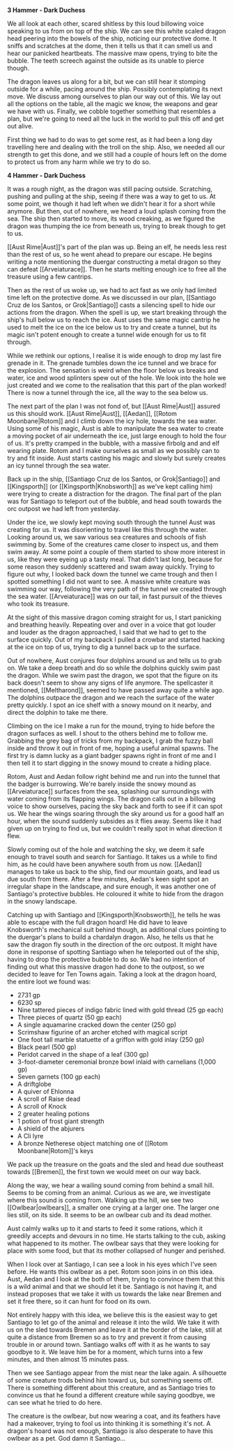 **3 Hammer - Dark Duchess**

We all look at each other, scared shitless by this loud billowing voice speaking to us from on top of the ship. We can see this white scaled dragon head peering into the bowels of the ship, noticing our protective dome. It sniffs and scratches at the dome, then it tells us that it can smell us and hear our panicked heartbeats. The massive maw opens, trying to bite the bubble. The teeth screech against the outside as its unable to pierce though.

The dragon leaves us along for a bit, but we can still hear it stomping outside for a while, pacing around the ship. Possibly contemplating its next move. We discuss among ourselves to plan our way out of this. We lay out all the options on the table, all the magic we know, the weapons and gear we have with us. Finally, we cobble together something that resembles a plan, but we're going to need all the luck in the world to pull this off and get out alive.

First thing we had to do was to get some rest, as it had been a long day travelling here and dealing with the troll on the ship. Also, we needed all our strength to get this done, and we still had a couple of hours left on the dome to protect us from any harm while we try to do so.

**4 Hammer - Dark Duchess**

It was a rough night, as the dragon was still pacing outside. Scratching, pushing and pulling at the ship, seeing if there was a way to get to us. At some point, we though it had left when we didn't hear it for a short while anymore. But then, out of nowhere, we heard a loud splash coming from the sea. The ship then started to move, its wood creaking, as we figured the dragon was thumping the ice from beneath us, trying to break though to get to us.

[[Aust Rime|Aust]]'s part of the plan was up. Being an elf, he needs less rest than the rest of us, so he went ahead to prepare our escape. He begins writing a note mentioning the duergar constructing a metal dragon so they can defeat [[Arveiaturace]]. Then he starts melting enough ice to free all the treasure using a few cantrips.

Then as the rest of us woke up, we had to act fast as we only had limited time left on the protective dome. As we discussed in our plan, [[Santiago Cruz de los Santos, or Grok|Santiago]] casts a silencing spell to hide our actions from the dragon. When the spell is up, we start breaking through the ship's hull below us to reach the ice. Aust uses the same magic cantrip he used to melt the ice on the ice below us to try and create a tunnel, but its magic isn't potent enough to create a tunnel wide enough for us to fit through. 

While we rethink our options, I realise it is wide enough to drop my last fire grenade in it. The grenade tumbles down the ice tunnel and we brace for the explosion. The sensation is weird when the floor below us breaks and water, ice and wood splinters spew out of the hole. We look into the hole we just created and we come to the realisation that this part of the plan worked! There is now a tunnel through the ice, all the way to the sea below us.

The next part of the plan I was not fond of, but [[Aust Rime|Aust]] assured us this should work. [[Aust Rime|Aust]], [[Aedan]], [[Rotom Moonbane|Rotom]] and I climb down the icy hole, towards the sea water. Using some of his magic, Aust is able to manipulate the sea water to create a moving pocket of air underneath the ice, just large enough to hold the four of us. It's pretty cramped in the bubble, with a massive firbolg and and elf wearing plate. Rotom and I make ourselves as small as we possibly can to try and fit inside. Aust starts casting his magic and slowly but surely creates an icy tunnel through the sea water.

Back up in the ship, [[Santiago Cruz de los Santos, or Grok|Santiago]] and [[Kingsporth]] (or [[Kingsporth|Knobsworth]] as we've kept calling him) were trying to create a distraction for the dragon. The final part of the plan was for Santiago to teleport out of the bubble, and head south towards the orc outpost we had left from yesterday.

Under the ice, we slowly kept moving south through the tunnel Aust was creating for us. It was disorienting to travel like this through the water. Looking around us, we saw various sea creatures and schools of fish swimming by. Some of the creatures came closer to inspect us, and them swim away. At some point a couple of them started to show more interest in us, like they were eyeing up a tasty meal. That didn't last long, because for some reason they suddenly scattered and swam away quickly. Trying to figure out why, I looked back down the tunnel we came trough and then I spotted something I did not want to see. A massive white creature was swimming our way, following the very path of the tunnel we created through the sea water. [[Arveiaturace]] was on our tail, in fast pursuit of the thieves who took its treasure.

At the sight of this massive dragon coming straight for us, I start panicking and breathing heavily. Repeating over and over in a voice that got louder and louder as the dragon approached, I said that we had to get to the surface quickly. Out of my backpack I pulled a crowbar and started hacking at the ice on top of us, trying to dig a tunnel back up to the surface.

Out of nowhere, Aust conjures four dolphins around us and tells us to grab on. We take a deep breath and do so while the dolphins quickly swim past the dragon. While we swim past the dragon, we spot that the figure on its back doesn't seem to show any signs of life anymore. The spellcaster it mentioned, [[Meltharond]], seemed to have passed away quite a while ago. The dolphins outpace the dragon and we reach the surface of the water pretty quickly. I spot an ice shelf with a snowy mound on it nearby, and direct the dolphin to take me there. 

Climbing on the ice I make a run for the mound, trying to hide before the dragon surfaces as well. I shout to the others behind me to follow me. Grabbing the grey bag of tricks from my backpack, I grab the fuzzy ball inside and throw it out in front of me, hoping a useful animal spawns. The first try is damn lucky as a giant badger spawns right in front of me and I then tell it to start digging in the snowy mound to create a hiding place.

Rotom, Aust and Aedan follow right behind me and run into the tunnel that the badger is burrowing. We're barely inside the snowy mound as [[Arveiaturace]] surfaces from the sea, splashing our surroundings with water coming from its flapping wings. The dragon calls out in a billowing voice to show ourselves, pacing the sky back and forth to see if it can spot us. We hear the wings soaring through the sky around us for a good half an hour, when the sound suddenly subsides as it flies away. Seems like it had given up on trying to find us, but we couldn't really spot in what direction it flew.

Slowly coming out of the hole and watching the sky, we deem it safe enough to travel south and search for Santiago. It takes us a while to find him, as he could have been anywhere south from us now. [[Aedan]] manages to take us back to the ship, find our mountain goats, and lead us due south from there. After a few minutes, Aedan's keen sight spot an irregular shape in the landscape, and sure enough, it was another one of Santiago's protective bubbles. He coloured it white to hide from the dragon in the snowy landscape.

Catching up with Santiago and [[Kingsporth|Knobsworth]], he tells he was able to escape with the full dragon hoard! He did have to leave Knobsworth's mechanical suit behind though, as additional clues pointing to the duergar's plans to build a chardalyn dragon. Also, he tells us that he saw the dragon fly south in the direction of the orc outpost. It might have done in response of spotting Santiago when he teleported out of the ship, having to drop the protective bubble to do so. We had no intention of finding out what this massive dragon had done to the outpost, so we decided to leave for Ten Towns again. Taking a look at the dragon hoard, the entire loot we found was:

- 2731 gp
- 6230 sp
- Nine tattered pieces of indigo fabric lined with gold thread (25 gp each)
- Three pieces of quartz (50 gp each)
- A single aquamarine cracked down the center (250 gp)
- Scrimshaw figurine of an archer etched with magical script
- One foot tall marble statuette of a griffon with gold inlay (250 gp)
- Black pearl (500 gp)
- Peridot carved in the shape of a leaf (300 gp)
- 3-foot-diameter ceremonial bronze bowl inlaid with carnelians (1,000 gp)
- Seven garnets (100 gp each)
- A driftglobe
- A quiver of Ehlonna
- A scroll of Raise dead
- A scroll of Knock
- 2 greater healing potions
- 1 potion of frost giant strength
- A shield of the abjurers
- A Cli lyre
- A bronze Netherese object matching one of [[Rotom Moonbane|Rotom]]'s keys

We pack up the treasure on the goats and the sled and head due southeast towards [[Bremen]], the first town we would meet on our way back.

Along the way, we hear a wailing sound coming from behind a small hill. Seems to be coming from an animal. Curious as we are, we investigate where this sound is coming from. Walking up the hill, we see two [[Owlbear|owlbears]], a smaller one crying at a larger one. The larger one lies still, on its side. It seems to be an owlbear cub and its dead mother.

Aust calmly walks up to it and starts to feed it some rations, which it greedily accepts and devours in no time. He starts talking to the cub, asking what happened to its mother. The owlbear says that they were looking for place with some food, but that its mother collapsed of hunger and perished.

When I look over at Santiago, I can see a look in his eyes which I've seen before. He wants this owlbear as a pet. Rotom soon joins in on this idea. Aust, Aedan and I look at the both of them, trying to convince them that this is a wild animal and that we should let it be. Santiago is not having it, and instead proposes that we take it with us towards the lake near Bremen and set it free there, so it can hunt for food on its own.

Not entirely happy with this idea, we believe this is the easiest way to get Santiago to let go of the animal and release it into the wild. We take it with us on the sled towards Bremen and leave it at the border of the lake, still at quite a distance from Bremen so as to try and prevent it from causing trouble in or around town. Santiago walks off with it as he wants to say goodbye to it. We leave him be for a moment, which turns into a few minutes, and then almost 15 minutes pass.

Then we see Santiago appear from the mist near the lake again. A silhouette of some creature trods behind him toward us, but something seems off. There is something different about this creature, and as Santiago tries to convince us that he found a different creature while saying goodbye, we can see what he tried to do here.

The creature is the owlbear, but now wearing a coat, and its feathers have had a makeover, trying to fool us into thinking it is something it's not. A dragon's hoard was not enough, Santiago is also desperate to have this owlbear as a pet. God damn it Santiago...